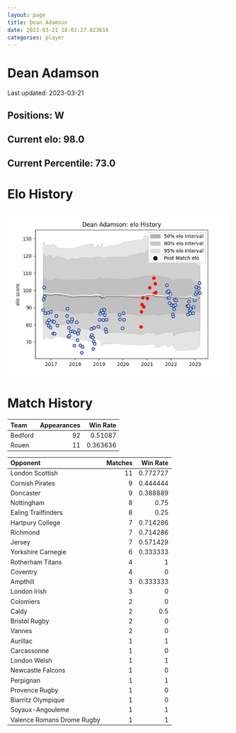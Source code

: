 ```yaml
---  
layout: page  
title: Dean Adamson  
date: 2023-03-21 18:02:27.823616  
categories: player  
---
```

# Dean Adamson


Last updated: 2023-03-21
## Positions: W

## Current elo: 98.0

## Current Percentile: 73.0

# Elo History


![elo history](history_DeanAdamson.png)
# Match History


| Team    |   Appearances |   Win Rate |
|:--------|--------------:|-----------:|
| Bedford |            92 |   0.51087  |
| Rouen   |            11 |   0.363636 |

| Opponent                   |   Matches |   Win Rate |
|:---------------------------|----------:|-----------:|
| London Scottish            |        11 |   0.772727 |
| Cornish Pirates            |         9 |   0.444444 |
| Doncaster                  |         9 |   0.388889 |
| Nottingham                 |         8 |   0.75     |
| Ealing Trailfinders        |         8 |   0.25     |
| Hartpury College           |         7 |   0.714286 |
| Richmond                   |         7 |   0.714286 |
| Jersey                     |         7 |   0.571429 |
| Yorkshire Carnegie         |         6 |   0.333333 |
| Rotherham Titans           |         4 |   1        |
| Coventry                   |         4 |   0        |
| Ampthill                   |         3 |   0.333333 |
| London Irish               |         3 |   0        |
| Colomiers                  |         2 |   0        |
| Caldy                      |         2 |   0.5      |
| Bristol Rugby              |         2 |   0        |
| Vannes                     |         2 |   0        |
| Aurillac                   |         1 |   1        |
| Carcassonne                |         1 |   0        |
| London Welsh               |         1 |   1        |
| Newcastle Falcons          |         1 |   0        |
| Perpignan                  |         1 |   1        |
| Provence Rugby             |         1 |   0        |
| Biarritz Olympique         |         1 |   0        |
| Soyaux-Angouleme           |         1 |   1        |
| Valence Romans Drome Rugby |         1 |   1        |
